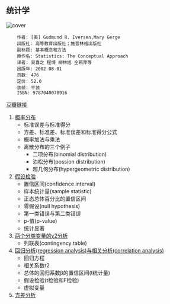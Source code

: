 ## 统计学
![cover](https://img3.doubanio.com/lpic/s26011980.jpg)

        作者: [美] Gudmund R. Iversen,Mary Gerge 
        出版社: 高等教育出版社；施普林格出版社
        副标题: 基本概念和方法
        原作名: Statistics: The Conceptual Approach
        译者: 吴喜之 程博 柳林旭 仝莉萍等 
        出版年: 2002-08-01
        页数: 476
        定价: 52.0
        装帧: 平装
        ISBN: 9787040078916

[豆瓣链接](https://book.douban.com/subject/1230154/)

1. [概率分布][60]
    - 标准误差与标准得分
    - 方差、标准差、标准误差和标准得分公式
    - 概率加法与乘法
    - 离散分布的三个例子
        - 二项分布(binomial distribution)
        - 泊松分布(possion distribution)
        - 超几何分布(hypergeometric distribution)
1. [假设检验][61]
    - 置信区间(confidence interval)
    - 样本统计量(sample statistic)
    - 正态总体百分比的置信区间
    - 零假设(null hypothesis)
    - 第一类错误与第二类错误
    - p-值(p-value)
    - 统计显著
1. [两个分类变量的χ2分析][62]
    - 列联表(contingency table)
1. [回归分析(regression analysis)与相关分析(correlation analysis)][63]
    - 回归方程
    - 相关系数r2
    - 总体的回归系数β的置信区间(t统计量)
    - 假设检验(t检验和F检验)
    - 虚拟变量
1. [方差分析][64]


[60]: probability.ipynb
[61]: hypothesis-testing.ipynb
[62]: chi-square-test.ipynb
[63]: regression-analysis-and-correlation-analysis.ipynb
[64]: anova.ipynb
